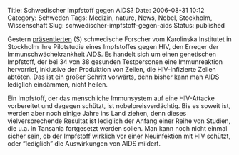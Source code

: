 Title: Schwedischer Impfstoff gegen AIDS?
Date: 2006-08-31 10:12
Category: Schweden
Tags: Medizin, nature, News, Nobel, Stockholm, Wissenschaft
Slug: schwedischer-impfstoff-gegen-aids
Status: published

Gestern
[präsentierten](http://www.sr.se/Ekot/artikel.asp?artikel=927730) (S)
schwedische Forscher vom Karolinska Institutet in Stockholm ihre
Pilotstudie eines Impfstoffes gegen HIV, den Erreger der
Immunschwächekrankheit AIDS. Es handelt sich um einen genetischen
Impfstoff, der bei 34 von 38 gesunden Testpersonen eine Immunreaktion
hervorrief, inklusive der Produktion von Zellen, die HIV-infizierte
Zellen abtöten. Das ist ein großer Schritt vorwärts, denn bisher kann
man AIDS lediglich eindämmen, nicht heilen.

Ein Impfstoff, der das menschliche Immunsystem auf eine HIV-Attacke
vorbereitet und dagegen schützt, ist nobelpreisverdächtig. Bis es soweit
ist, werden aber noch einige Jahre ins Land ziehen, denn dieses
vielversprechende Resultat ist lediglich der Anfang einer Reihe von
Studien, die u.a. in Tansania fortgesetzt werden sollen. Man kann noch
nicht einmal sicher sein, ob der Impfstoff wirklich vor einer
Neuinfektion mit HIV schützt, oder “lediglich” die Auswirkungen von AIDS
mildert.

